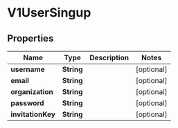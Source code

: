 

# V1UserSingup


## Properties

| Name | Type | Description | Notes |
|------------ | ------------- | ------------- | -------------|
|**username** | **String** |  |  [optional] |
|**email** | **String** |  |  [optional] |
|**organization** | **String** |  |  [optional] |
|**password** | **String** |  |  [optional] |
|**invitationKey** | **String** |  |  [optional] |



